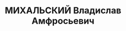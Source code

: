 ---
title: МИХАЛЬСКИЙ Владислав Амфросьевич
description: 'Род. в 1907, Винницкая обл., Хмельницкий р-н, с. Уладовка. Зав.Проскуровским
  горфинотделом

  Арестован 27.10.1937. Обв. по ст. 54-7, 8, 11 УК УССР. Приговор: ВК ВС СССР, 27.12.1937
  – ВМН с конфискацией имущества.

  Реабилитирован ВК ВС СССР 29.08.1959'
---
